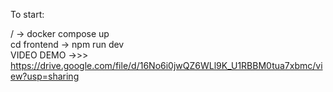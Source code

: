 To start:

/ -> docker compose up
</br>
cd frontend -> npm run dev
</br>
VIDEO DEMO ->>> https://drive.google.com/file/d/16No6i0jwQZ6WLl9K_U1RBBM0tua7xbmc/view?usp=sharing
